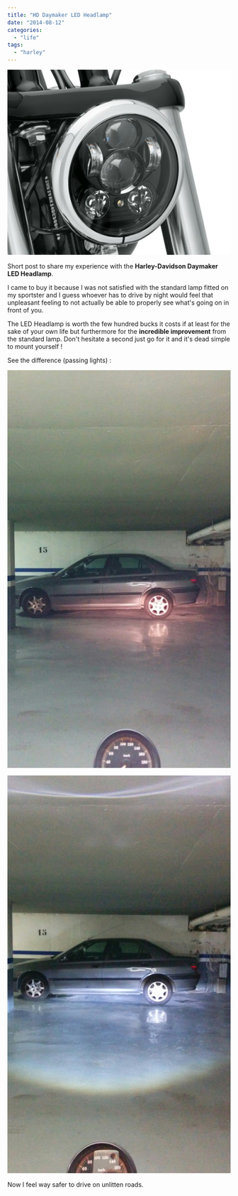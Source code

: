 ```yaml
---
title: "HD Daymaker LED Headlamp"
date: "2014-08-12"
categories: 
  - "life"
tags: 
  - "harley"
---
```


![2014-08-12-064921_571x472_scrot](images/2014-08-12-064921_571x472_scrot.png)

Short post to share my experience with the **Harley-Davidson Daymaker LED Headlamp**.

I came to buy it because I was not satisfied with the standard lamp fitted on my sportster and I guess whoever has to drive by night would feel that unpleasant feeling to not actually be able to properly see what's going on in front of you.

The LED Headlamp is worth the few hundred bucks it costs if at least for the sake of your own life but furthermore for the **incredible improvement** from the standard lamp. Don't hesitate a second just go for it and it's dead simple to mount yourself !

See the difference (passing lights) :

![IMG_20140804_215931](images/IMG_20140804_215931-576x1024.jpg)

![IMG_20140804_224657](images/IMG_20140804_224657-576x1024.jpg)

Now I feel way safer to drive on unlitten roads.
